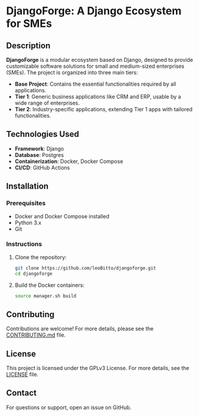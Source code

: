 # DjangoForge: A Django Ecosystem for SMEs

## Description

**DjangoForge** is a modular ecosystem based on Django, designed to provide customizable software solutions for small and medium-sized enterprises (SMEs). The project is organized into three main tiers:

- **Base Project**: Contains the essential functionalities required by all applications.
- **Tier 1**: Generic business applications like CRM and ERP, usable by a wide range of enterprises.
- **Tier 2**: Industry-specific applications, extending Tier 1 apps with tailored functionalities.

## Technologies Used

- **Framework**: Django
- **Database**: Postgres
- **Containerization**: Docker, Docker Compose
- **CI/CD**: GitHub Actions

## Installation

### Prerequisites

- Docker and Docker Compose installed
- Python 3.x
- Git

### Instructions

1. Clone the repository:
    ```bash
    git clone https://github.com/leoBitto/djangoforge.git
    cd djangoforge
    ```

2. Build the Docker containers:
    ```bash
    source manager.sh build
    ```



## Contributing

Contributions are welcome! For more details, please see the [CONTRIBUTING.md](CONTRIBUTING.md) file.

## License

This project is licensed under the GPLv3 License. For more details, see the [LICENSE](LICENSE) file.

## Contact

For questions or support, open an issue on GitHub.
